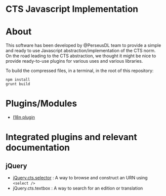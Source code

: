 CTS Javascript Implementation
===

# About
This software has been developed by @PerseusDL team to provide a simple and ready to use Javascript abstraction/implementation of the CTS norm. On the road leading to the CTS abstraction, we thought it might be nice to provide ready-to-use plugins for various uses and various libraries.

To build the compressed files, in a terminal, in the root of this repository:

```shell
npm install
grunt build
```

# Plugins/Modules

- [I18n plugin](./doc/i18n.md)

# Integrated plugins and relevant documentation

## jQuery

- [jQuery.cts.selector](./doc/jquery.cts.selector.md) : A way to browse and construct an URN using `<select />`
- jQuery.cts.textbox : A way to search for an edition or translation